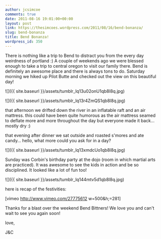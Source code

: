 ```yaml
---
author: jcsimcoe
comments: true
date: 2011-08-16 19:01:00+00:00
layout: post
link: https://thesimcoes.wordpress.com/2011/08/16/bend-bonanza/
slug: bend-bonanza
title: Bend Bonanza!
wordpress_id: 350
---
```


There is nothing like a trip to Bend to distract you from the every day weirdness of portland :) A couple of weekends ago we were blessed enough to take a trip to central oregon to visit our family there. Bend is definitely an awesome place and there is always tons to do. Saturday morning we hiked up Pilot Butte and checked out the view on this beautiful day!




![]({{ site.baseurl }}/assets/tumblr_lq13u02onU1qb8l8q.jpg)




![]({{ site.baseurl }}/assets/tumblr_lq13r4ZmQS1qb8l8q.jpg) 




that afternoon we drifted down the river in an inflatable raft and an air mattress. this could have been quite humorous as the air mattress seamed to deflate more and more throughout the day but everyone made it back… mostly dry :)




that evening after dinner we sat outside and roasted s'mores and ate candy… hello, what more could you ask for in a day?




![]({{ site.baseurl }}/assets/tumblr_lq13xmdcUo1qb8l8q.jpg)




Sunday was Corbin's birthday party at the dojo (room in which martial arts are practiced). It was awesome to see the kids in action and be so disciplined. It looked like a lot of fun too!




![]({{ site.baseurl }}/assets/tumblr_lq144mtv5d1qb8l8q.jpg)




here is recap of the festivities:




[vimeo http://www.vimeo.com/27775612 w=500&h;=281]




Thanks for a blast over the weekend Bend Bittners! We love you and can't wait to see you again soon!




love,




J&C
